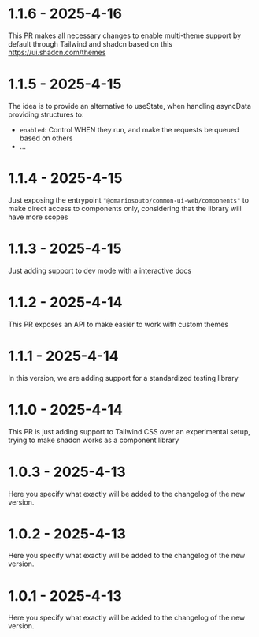 # 1.1.6 - 2025-4-16

This PR makes all necessary changes to enable multi-theme support by default through Tailwind and shadcn based on this https://ui.shadcn.com/themes


# 1.1.5 - 2025-4-15

The idea is to provide an alternative to useState, when handling asyncData providing structures to:
- `enabled`: Control WHEN they run, and make the requests be queued based on others
- ...


# 1.1.4 - 2025-4-15

Just exposing the entrypoint `"@omariosouto/common-ui-web/components"` to make direct access to components only, considering that the library will have more scopes


# 1.1.3 - 2025-4-15

Just adding support to dev mode with a interactive docs


# 1.1.2 - 2025-4-14

This PR exposes an API to make easier to work with custom themes


# 1.1.1 - 2025-4-14

In this version, we are adding support for a standardized testing library


# 1.1.0 - 2025-4-14

This PR is just adding support to Tailwind CSS over an experimental setup, trying to make shadcn works as a component library


# 1.0.3 - 2025-4-13

Here you specify what exactly will be added to the changelog of the new version.


# 1.0.2 - 2025-4-13

Here you specify what exactly will be added to the changelog of the new version.


# 1.0.1 - 2025-4-13

Here you specify what exactly will be added to the changelog of the new version.


